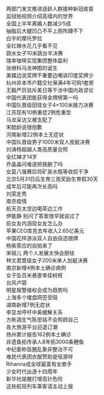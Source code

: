 两部门发文推进适龄人群接种新冠疫苗  
监狱拍视频介绍高墙内的世界  
全国上半年离婚人数减少5成  
抽脂后大腿凹凸不平上厕所蹲不下  
白宇的摩托罗拉  
全红婵水花几乎看不见  
跳水女子10米跳台半决赛  
瑞幸咖啡实现集团整体盈利  
张继科马龙神图的诞生  
美媒边说奖牌不重要边嘲讽印度奖牌少  
杭州非本市户籍交社保满4年可购1套房  
王毅严厉驳斥美日等干涉中国内政谬论  
中国代表团能获得金牌榜第一吗  
中国队晋级田径女子4×100米接力决赛  
江苏现有10例重症2例危重型  
马龙采访又被支配了  
宋懿龄说很抱歉  
河南新增22例本土无症状  
中国队晋级男子1000米双人皮艇决赛  
刘涛杨超越人类高质量合照  
全红婵才14岁  
乔晶晶问难道把我删了吗  
女篮八强赛后将矿泉水瓶等收拾干净  
北京5月31日后生育三孩奖励生育假30天  
成年后可能再次长高吗  
刘雯走秀  
南京疫情  
航天员太空边喝茶边工作  
伊能静 别问了答案很早就说过了  
前女友内涵现女友怎么办  
苹果CEO库克去年收入2.65亿美元  
中国花样游泳双人自由自选银牌  
杨紫答应的自拍来了  
宋祖儿 两个人发展太快会胆怯  
林文君晋级女子200米单人划艇决赛  
南京新增4例本土确诊病例  
女子坠百米悬崖幸挂树枝  
台风卢碧  
明星报警维权会成为趋势吗  
上海多个楼盘网签受阻  
湖南新增7例无症状  
李显龙呼吁中美缓解关系  
方彬涵生气陈思铭不会照顾自己  
各大旅游平台迎退订潮  
扬州累计报告162例本土确诊  
非遗鱼拓传承人8年拓3000条鲤鱼  
中纪委称饭圈乱象非整治不可  
难民代表团衣服赞助是恒源祥  
Rihanna成全球最富有女歌手  
少女时代出道十四周年  
新华社提醒打增高针危险  
这些航班列车乘客请主动上报  
